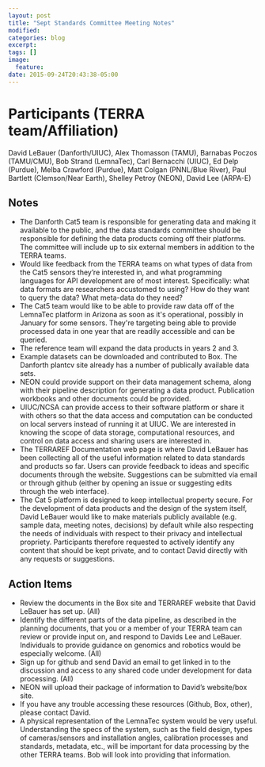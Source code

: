 ```yaml
---
layout: post
title: "Sept Standards Committee Meeting Notes"
modified:
categories: blog
excerpt:
tags: []
image:
  feature:
date: 2015-09-24T20:43:38-05:00
---
```



# Participants (TERRA team/Affiliation)

David LeBauer (Danforth/UIUC), Alex Thomasson (TAMU), Barnabas Poczos (TAMU/CMU), Bob Strand (LemnaTec), Carl Bernacchi (UIUC), Ed Delp (Purdue), Melba Crawford (Purdue), Matt Colgan (PNNL/Blue River), Paul Bartlett (Clemson/Near Earth), Shelley Petroy (NEON), David Lee (ARPA-E)


## Notes

*   The Danforth Cat5 team is responsible for generating data and making it available to the public, and the data standards committee should be responsible for defining the data products coming off their platforms.  The committee will include up to six external members in addition to the TERRA teams.
*   Would like feedback from the TERRA teams on what types of data from the Cat5 sensors they’re interested in, and what programming languages for API development are of most interest. Specifically: what data formats are researchers accustomed to using? How do they want to query the data? What meta-data do they need?
*   The Cat5 team would like to be able to provide raw data off of the LemnaTec platform in Arizona as soon as it's operational, possibly in January for some sensors. They're targeting being able to provide processed data in one year that are readily accessible and can be queried.
*   The reference team will expand the data products in years 2 and 3.
*   Example datasets can be downloaded and contributed to Box. The Danforth plantcv site already has a number of publically available data sets.
*   NEON could provide support on their data management schema, along with their pipeline description for generating a data product.  Publication workbooks and other documents could be provided.
*   UIUC/NCSA can provide access to their software platform or share it with others so that the data access and computation can be conducted on local servers instead of running it at UIUC. We are interested in knowing the scope of data storage, computational resources, and control on data access and sharing users are interested in.
*   The TERRAREF Documentation web page is where David LeBauer has been collecting all of the useful information related to data standards and products so far.  Users can provide feedback to ideas and specific documents through the website. Suggestions can be submitted via email or through github (either by opening an issue or suggesting edits through the web interface).
*   The Cat 5 platform is designed to keep intellectual property secure. For the development of data products and the design of the system itself, David LeBauer would like to make materials publicly available (e.g. sample data, meeting notes, decisions) by default while also respecting the needs of individuals with respect to their privacy and intellectual propriety. Participants therefore requested to actively identify any content that should be kept private, and to contact David directly with any requests or suggestions.

## Action Items

*   Review the documents in the Box site and TERRAREF website that David LeBauer has set up. (All)
*   Identify the different parts of the data pipeline, as described in the planning documents, that you or a member of your TERRA team can review or provide input on, and respond to Davids Lee and LeBauer.  Individuals to provide guidance on genomics and robotics would be especially welcome. (All)
*   Sign up for github and send David an email to get linked in to the discussion and access to any shared code under development for data processing. (All)
*   NEON will upload their package of information to David’s website/box site.
*   If you have any trouble accessing these resources (Github, Box, other), please contact David.
*   A physical representation of the LemnaTec system would be very useful.  Understanding the specs of the system, such as the field design, types of cameras/sensors and installation angles, calibration processes and standards, metadata, etc., will be important for data processing by the other TERRA teams.  Bob will look into providing that information.

